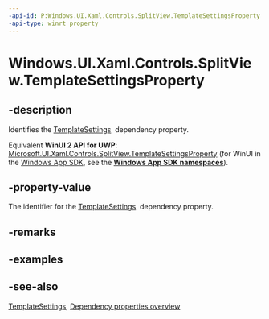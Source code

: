 ```yaml
---
-api-id: P:Windows.UI.Xaml.Controls.SplitView.TemplateSettingsProperty
-api-type: winrt property
---
```


<!-- Property syntax
public Windows.UI.Xaml.DependencyProperty TemplateSettingsProperty { get; }
-->

# Windows.UI.Xaml.Controls.SplitView.TemplateSettingsProperty

## -description
Identifies the [TemplateSettings](splitview_templatesettings.md)  dependency property.

Equivalent **WinUI 2 API for UWP**: [Microsoft.UI.Xaml.Controls.SplitView.TemplateSettingsProperty](/windows/winui/api/microsoft.ui.xaml.controls.splitview.templatesettingsproperty) (for WinUI in the [Windows App SDK](/windows/apps/windows-app-sdk/), see the **[Windows App SDK namespaces](/windows/windows-app-sdk/api/winrt/)**).

## -property-value
The identifier for the [TemplateSettings](splitview_templatesettings.md)  dependency property.

## -remarks

## -examples

## -see-also
[TemplateSettings](splitview_templatesettings.md), [Dependency properties overview](/windows/uwp/xaml-platform/dependency-properties-overview)
